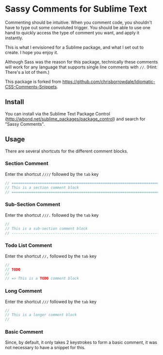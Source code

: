Sassy Comments for Sublime Text 
=============================================

Commenting should be intuitive. When you comment code, you shouldn't have to type out some convoluted trigger. You should be able to use one hand to quickly access the type of comment you want, and apply it instantly.

This is what I envisioned for a Sublime package, and what I set out to create. I hope you enjoy it.

Although Sass was the reason for this package, technically these comments will work for any language that supports single line comments with `//`. (Hint: There's a lot of them.)

This package is forked from https://github.com/chrisborrowdale/Idiomatic-CSS-Comments-Snippets.

## Install

You can install via the Sublime Text Package Control (http://wbond.net/sublime_packages/package_control) and search for "Sassy Comments".

## Usage

There are several shortcuts for the different comment blocks.

### Section Comment

Enter the shortcut `////` followed by the `tab` key

``` sass
// ==========================================================================
// This is a section comment block
// ==========================================================================
```

### Sub-Section Comment

Enter the shortcut `///.` followed by the `tab` key

``` sass
//
// This is a sub-section comment block
// --------------------------------------------------------------------------
```

### Todo List Comment
Enter the shortcut `//,` followed by the `tab` key

``` sass
//
// TODO
//
// => This is a TODO comment block
```

### Long Comment

Enter the shortcut `///` followed by the `tab` key

``` sass
//
// This is a longer comment block
//
```

### Basic Comment
Since, by default, it only takes 2 keystrokes to form a basic comment, it was not necessary to have a snippet for this.

